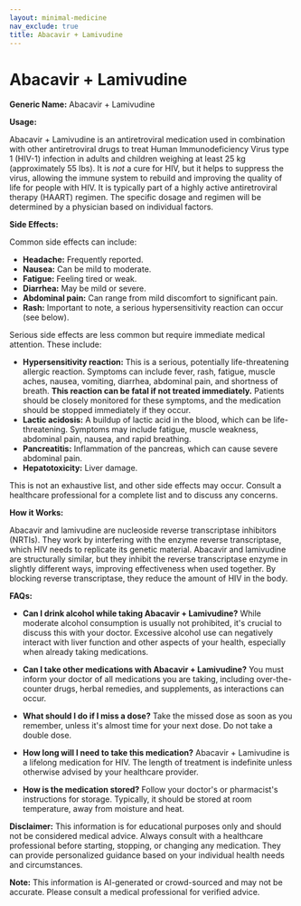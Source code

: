 ```yaml
---
layout: minimal-medicine
nav_exclude: true
title: Abacavir + Lamivudine
---
```


# Abacavir + Lamivudine

**Generic Name:** Abacavir + Lamivudine

**Usage:**

Abacavir + Lamivudine is an antiretroviral medication used in combination with other antiretroviral drugs to treat Human Immunodeficiency Virus type 1 (HIV-1) infection in adults and children weighing at least 25 kg (approximately 55 lbs).  It is *not* a cure for HIV, but it helps to suppress the virus, allowing the immune system to rebuild and improving the quality of life for people with HIV.  It is typically part of a highly active antiretroviral therapy (HAART) regimen.  The specific dosage and regimen will be determined by a physician based on individual factors.

**Side Effects:**

Common side effects can include:

* **Headache:** Frequently reported.
* **Nausea:** Can be mild to moderate.
* **Fatigue:** Feeling tired or weak.
* **Diarrhea:** May be mild or severe.
* **Abdominal pain:**  Can range from mild discomfort to significant pain.
* **Rash:**  Important to note, a serious hypersensitivity reaction can occur (see below).

Serious side effects are less common but require immediate medical attention. These include:

* **Hypersensitivity reaction:** This is a serious, potentially life-threatening allergic reaction.  Symptoms can include fever, rash, fatigue, muscle aches, nausea, vomiting, diarrhea, abdominal pain, and shortness of breath.  **This reaction can be fatal if not treated immediately.**  Patients should be closely monitored for these symptoms, and the medication should be stopped immediately if they occur.
* **Lactic acidosis:** A buildup of lactic acid in the blood, which can be life-threatening. Symptoms may include fatigue, muscle weakness, abdominal pain, nausea, and rapid breathing.
* **Pancreatitis:** Inflammation of the pancreas, which can cause severe abdominal pain.
* **Hepatotoxicity:** Liver damage.

This is not an exhaustive list, and other side effects may occur.  Consult a healthcare professional for a complete list and to discuss any concerns.


**How it Works:**

Abacavir and lamivudine are nucleoside reverse transcriptase inhibitors (NRTIs).  They work by interfering with the enzyme reverse transcriptase, which HIV needs to replicate its genetic material.  Abacavir and lamivudine are structurally similar, but they inhibit the reverse transcriptase enzyme in slightly different ways, improving effectiveness when used together.  By blocking reverse transcriptase, they reduce the amount of HIV in the body.


**FAQs:**

* **Can I drink alcohol while taking Abacavir + Lamivudine?**  While moderate alcohol consumption is usually not prohibited, it's crucial to discuss this with your doctor. Excessive alcohol use can negatively interact with liver function and other aspects of your health, especially when already taking medications.

* **Can I take other medications with Abacavir + Lamivudine?**  You must inform your doctor of all medications you are taking, including over-the-counter drugs, herbal remedies, and supplements, as interactions can occur.

* **What should I do if I miss a dose?**  Take the missed dose as soon as you remember, unless it's almost time for your next dose. Do not take a double dose.

* **How long will I need to take this medication?**  Abacavir + Lamivudine is a lifelong medication for HIV.  The length of treatment is indefinite unless otherwise advised by your healthcare provider.

* **How is the medication stored?**  Follow your doctor's or pharmacist's instructions for storage.  Typically, it should be stored at room temperature, away from moisture and heat.

**Disclaimer:** This information is for educational purposes only and should not be considered medical advice.  Always consult with a healthcare professional before starting, stopping, or changing any medication.  They can provide personalized guidance based on your individual health needs and circumstances.


**Note:** This information is AI-generated or crowd-sourced and may not be accurate. Please consult a medical professional for verified advice.